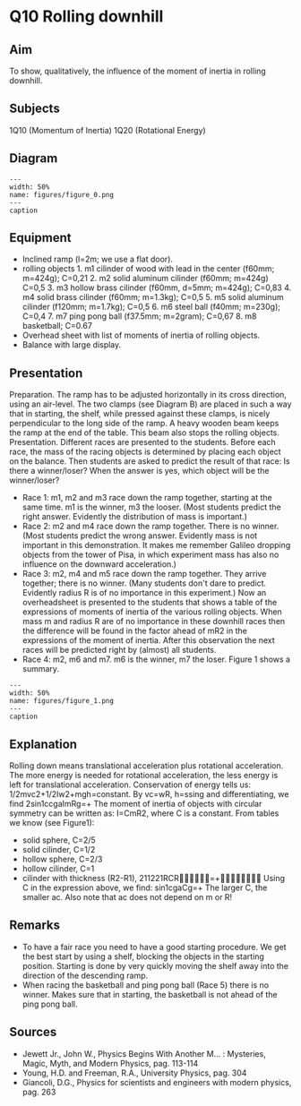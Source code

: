 # Q10 Rolling downhill 
    
  
## Aim   
 To show, qualitatively, the influence of the moment of inertia in rolling downhill.    
  
## Subjects   
 1Q10 (Momentum of Inertia) 1Q20 (Rotational Energy)   
  
## Diagram   
   
```{figure} figures/figure_0.png  
---  
width: 50%  
name: figures/figure_0.png  
---  
caption  
``` 
      
  
## Equipment   
 
 *  Inclined ramp (l=2m; we use a flat door). 
 *  rolling objects 1. m1 cilinder of wood with lead in the center (f60mm; m=424g); C=0,21 2. m2 solid aluminum cilinder (f60mm; m=424g) C=0,5 3. m3 hollow brass cilinder (f60mm, d=5mm; m=424g); C=0,83 4. m4 solid brass cilinder (f60mm; m=1.3kg); C=0,5 5. m5 solid aluminum cilinder (f120mm; m=1.7kg); C=0,5 6. m6 steel ball (f40mm; m=230g); C=0,4 7. m7 ping pong ball (f37.5mm; m=2gram); C=0,67 8. m8 basketball; C=0.67 
 *  Overhead sheet with list of moments of inertia of rolling objects. 
 *  Balance with large display.
     
  
## Presentation   
 Preparation. The ramp has to be adjusted horizontally in its cross direction, using an air-level. The two clamps (see Diagram B) are placed in such a way that in starting, the shelf, while pressed against these clamps, is nicely perpendicular to the long side of the ramp. A heavy wooden beam keeps the ramp at the end of the table. This beam also stops the rolling objects. Presentation. Different races are presented to the students. Before each race, the mass of the racing objects is determined by placing each object on the balance. Then students are asked to predict the result of that race: Is there a winner/loser? When the answer is yes, which object will be the winner/loser? 
 *  Race 1: m1, m2 and m3 race down the ramp together, starting at the same time. m1 is the winner, m3 the looser. (Most students predict the right answer. Evidently the distribution of mass is important.) 
 *  Race 2: m2 and m4 race down the ramp together. There is no winner. (Most students predict the wrong answer. Evidently mass is not important in this demonstration. It makes me remember Galileo dropping objects from the tower of Pisa, in which experiment mass has also no influence on the downward acceleration.) 
 *  Race 3: m2, m4 and m5 race down the ramp together. They arrive together; there is no winner. (Many students don't dare to predict. Evidently radius R is of no importance in this experiment.) Now an overheadsheet is presented to the students that shows a table of the expressions of moments of inertia of the various rolling objects. When mass m and radius R are of no importance in these downhill races then the difference will be found in the factor ahead of mR2 in the expressions of the moment of inertia. After this observation the next races will be predicted right by (almost) all students. 
 *  Race 4: m2, m6 and m7. m6 is the winner, m7 the loser. Figure 1 shows a summary.    
```{figure} figures/figure_1.png  
---  
width: 50%  
name: figures/figure_1.png  
---  
caption  
```
 
   
  
## Explanation   
 Rolling down means translational acceleration plus rotational acceleration. The more    energy is needed for rotational acceleration, the less energy is left for translational acceleration. Conservation of energy tells us: 1/2mvc2+1/2Iw2+mgh=constant. By vc=wR, h=ssing and differentiating, we find 2sin1ccgaImRg=+ The moment of inertia of objects with circular symmetry can be written as: I=CmR2, where C is a constant. From tables we know (see Figure1): 
 *  solid sphere, C=2/5 
 *  solid cilinder, C=1/2 
 *  hollow sphere, C=2/3 
 *  hollow cilinder, C=1 
 *  cilinder with thickness (R2-R1), 211221RCR=+  Using C in the expression above, we find: sin1cgaCg=+  The larger C, the smaller ac. Also note that ac does not depend
 on m or R!    
  
## Remarks   
 
 *  To have a fair race you need to have a good starting procedure. We get the best start by using a shelf, blocking the objects in the starting position. Starting is done by very quickly moving the shelf away into the direction of the descending ramp. 
 *  When racing the basketball and ping pong ball (Race 5) there is no winner. Makes sure that in starting, the basketball is not
 ahead of the ping pong ball.   
  
## Sources   
 
 *  Jewett Jr., John W., Physics Begins With Another M... : Mysteries, Magic, Myth, and Modern Physics, pag. 113-114 
 *  Young, H.D. and Freeman, R.A., University Physics, pag. 304 
 *  Giancoli, D.G., Physics for scientists and engineers with modern physics, pag. 263
  